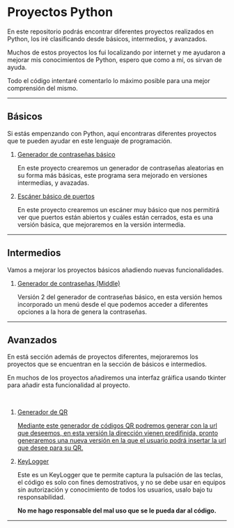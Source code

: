 # Proyectos Python
<p>En este repositorio podrás encontrar diferentes proyectos realizados en Python, los iré clasificando desde básicos, intermedios, y avanzados.</p>
<p>Muchos de estos proyectos los fui localizando por internet y me ayudaron a mejorar mis conocimientos de Python, espero que como a mí, os sirvan de ayuda.</p>
<p>Todo el código intentaré comentarlo lo máximo posible para una mejor comprensión del mismo.</p>
<hr>

## Básicos
<p>Si estás empenzando con Python, aquí encontraras diferentes proyectos que te pueden ayudar en este lenguaje de programación.</p>

<ol>
    <li><a href = "https://github.com/guillermopayllon/python-projects/blob/main/basic/PassGenerator.py">Generador de contraseñas básico</a></li>
    <p>En este proyecto crearemos un generador de contraseñas aleatorias en su forma más básicas, este programa sera mejorado en versiones intermedias, y avazadas.</p>
    <li><a href = "https://github.com/guillermopayllon/python-projects/blob/main/basic/PortScanner.py">Escáner básico de puertos</a></li>
    <p>En este proyecto crearemos un escáner muy básico que nos permitirá ver que puertos están abiertos y cuáles están cerrados, esta es una versión básica, que mejoraremos en la versión intermedia.</p>
</ol>

<hr>

## Intermedios
<p>Vamos a mejorar los proyectos básicos añadiendo nuevas funcionalidades.</p>


<ol>
    <li><a href = "https://github.com/guillermopayllon/python-projects/blob/main/middle/PassGeneratorMiddle.py">Generador de contraseñas (Middle)</a></li>
    <p>Versión 2 del generador de contraseñas básico, en esta versión hemos incorporado un menú desde el que podemos acceder a diferentes opciones a la hora de genera la contraseñas.</p>
</ol>


<hr>

## Avanzados
<p>En está sección además de proyectos diferentes, mejoraremos los proyectos que se encuentran en la sección de básicos e intermedios.</p>
<p>En muchos de los proyectos añadiremos una interfaz gráifica usando tkinter para añadir esta funcionalidad al proyecto.</p>

<br>
<ol>
    <li><a href = "https://github.com/guillermopayllon/python-projects/blob/main/advanced/qrGenerator.py">Generador de QR</li>
    <p>Mediante este generador de códigos QR podremos generar con la url que deseemos, en esta versión la dirección vienen predifinida, pronto generaremos una nueva versión en la que el usuario podrá insertar la url que desee para su QR.</p>
    <li><a href = "https://github.com/guillermopayllon/python-projects/blob/main/advanced/keylogger.py">KeyLogger</a></li>
    <p>Este es un KeyLogger que te permite captura la pulsación de las teclas, el código es solo con fines demostrativos, y no se debe usar en equipos sin autorización y conocimiento de todos los usuarios, usalo bajo tu responsabilidad.</p>
    <p><b>No me hago responsable del mal uso que se le pueda dar al código.</b></p>
</ol>


<hr>
